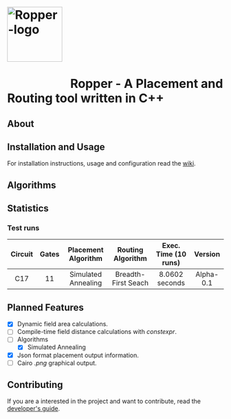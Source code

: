 <h1>
&emsp;&emsp;&emsp;&emsp;&emsp;&emsp;&emsp;&emsp;&emsp;&emsp;&emsp;&emsp;&emsp;&emsp;
<img src="https://gitlab.com/formigoni-ufv/lesc/ropper/raw/master/logo-ropper.png" alt="Ropper-logo" width="128"/>
<br><br>
&emsp;&emsp;&emsp;&emsp;&emsp;
Ropper - A Placement and Routing tool written in C++
</h1>

## About

## Installation and Usage

For installation instructions, usage and configuration read the <a href="">wiki</a>.

## Algorithms

## Statistics

### Test runs

| Circuit   | Gates   | Placement Algorithm    | Routing Algorithm   | Exec. Time (10 runs)  | Version   |
| :-------: | :-----: | :--------------------: | :-----------------: | :-------------------: | :-------: |
|   C17     |   11    | Simulated Annealing    | Breadth-First Seach |    8.0602 seconds     | Alpha-0.1 |

## Planned Features

- [x] Dynamic field area calculations.
- [ ] Compile-time field distance calculations with *constexpr*.
- [ ] Algorithms
	- [x] Simulated Annealing
- [x] Json format placement output information.
- [ ] Cairo *.png* graphical output.

## Contributing

If you are a interested in the project and want to contribute, read the <a href="">developer's guide</a>.
